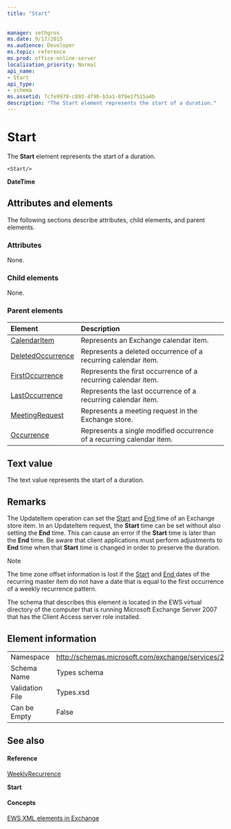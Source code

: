 ```yaml
---
title: "Start"
 
 
manager: sethgros
ms.date: 9/17/2015
ms.audience: Developer
ms.topic: reference
ms.prod: office-online-server
localization_priority: Normal
api_name:
- Start
api_type:
- schema
ms.assetid: 7cfe9979-c893-4f9b-b3a1-8f9e17515a4b
description: "The Start element represents the start of a duration."
---
```


# Start

The **Start** element represents the start of a duration. 
  
```
<Start/>
```

 **DateTime**
## Attributes and elements

The following sections describe attributes, child elements, and parent elements.
  
### Attributes

None.
  
### Child elements

None.
  
### Parent elements

|**Element**|**Description**|
|:-----|:-----|
|[CalendarItem](calendaritem.md) <br/> |Represents an Exchange calendar item.  <br/> |
|[DeletedOccurrence](deletedoccurrence.md) <br/> |Represents a deleted occurrence of a recurring calendar item.  <br/> |
|[FirstOccurrence](firstoccurrence.md) <br/> |Represents the first occurrence of a recurring calendar item.  <br/> |
|[LastOccurrence](lastoccurrence.md) <br/> |Represents the last occurrence of a recurring calendar item.  <br/> |
|[MeetingRequest](meetingrequest.md) <br/> |Represents a meeting request in the Exchange store.  <br/> |
|[Occurrence](occurrence.md) <br/> |Represents a single modified occurrence of a recurring calendar item.  <br/> |
   
## Text value

The text value represents the start of a duration.
  
## Remarks

The UpdateItem operation can set the [Start](start.md) and [End ](end-ex15websvcsotherref.md) time of an Exchange store item. In an UpdateItem request, the **Start** time can be set without also setting the **End** time. This can cause an error if the **Start** time is later than the **End** time. Be aware that client applications must perform adjustments to **End** time when that **Start** time is changed in order to preserve the duration. 
  
> [!NOTE]
> The time zone offset information is lost if the [Start](start.md) and [End ](end-ex15websvcsotherref.md) dates of the recurring master item do not have a date that is equal to the first occurrence of a weekly recurrence pattern. 
  
The schema that describes this element is located in the EWS virtual directory of the computer that is running Microsoft Exchange Server 2007 that has the Client Access server role installed.
  
## Element information

|||
|:-----|:-----|
|Namespace  <br/> |http://schemas.microsoft.com/exchange/services/2006/types  <br/> |
|Schema Name  <br/> |Types schema  <br/> |
|Validation File  <br/> |Types.xsd  <br/> |
|Can be Empty  <br/> |False  <br/> |
   
## See also

#### Reference

[WeeklyRecurrence](weeklyrecurrence.md)
  
 **Start**
#### Concepts

[EWS XML elements in Exchange](ews-xml-elements-in-exchange.md)

